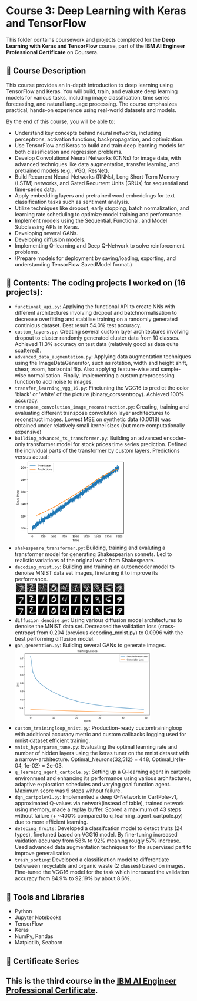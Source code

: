 # Course 3: Deep Learning with Keras and TensorFlow

This folder contains coursework and projects completed for the **Deep Learning with Keras and TensorFlow** course, part of the **IBM AI Engineer Professional Certificate** on Coursera.

## 🧠 Course Description

This course provides an in-depth introduction to deep learning using TensorFlow and Keras. You will build, train, and evaluate deep learning models for various tasks, including image classification, time series forecasting, and natural language processing. The course emphasizes practical, hands-on experience using real-world datasets and models.

By the end of this course, you will be able to:

- Understand key concepts behind neural networks, including perceptrons, activation functions, backpropagation, and optimization.
- Use TensorFlow and Keras to build and train deep learning models for both classification and regression problems.
- Develop Convolutional Neural Networks (CNNs) for image data, with advanced techniques like data augmentation, transfer learning, and pretrained models (e.g., VGG, ResNet).
- Build Recurrent Neural Networks (RNNs), Long Short-Term Memory (LSTM) networks, and Gated Recurrent Units (GRUs) for sequential and time-series data.
- Apply embedding layers and pretrained word embeddings for text classification tasks such as sentiment analysis.
- Utilize techniques like dropout, early stopping, batch normalization, and learning rate scheduling to optimize model training and performance.
- Implement models using the Sequential, Functional, and Model Subclassing APIs in Keras.
- Developing several GANs.
- Developing diffusion models.
- Implementing Q-learning and Deep Q-Network to solve reinforcement problems.
- (Prepare models for deployment by saving/loading, exporting, and understanding TensorFlow SavedModel format.)

## 📂 Contents: The coding projects I worked on (16 projects):

- `functional_api.py`: Applying the functional API to create NNs with different architectures involving dropout and batchnormalisation to decrease overfitting and stabilise training on a randomly generated continious dataset. Best result 54.0% test accuracy.
- `custom_layers.py`: Creating several custom layer architectures involving dropout to cluster randomly generated cluster data from 10 classes. Achieved 11.3% accuracy on test data (relatively good as data quite scattered).
- `advanced_data_augmentation.py`: Applying data augmentation techniques using the ImageDataGenerator, such as rotation, width and height shift, shear, zoom, horizontal flip. Also applying feature-wise and sample-wise normalisation.
   Finally, implementing a custom preprocessing function to add noise to images.
- `transfer_learning_vgg_16.py`: Finetuning the VGG16 to predict the color 'black' or 'white' of the picture (binary_corssentropy). Achieved 100% accuracy.
- `transpose_convolution_image_reconstruction.py`: Creating, training and evaluating different transpose convolution layer architectures to reconstruct images. Lowest MSE on synthetic data (0.0018) was obtained under relatively small kernel sizes (but more computationally expensive)
- `building_advanced_ts_transformer.py`: Building an advanced encoder-only transformer model for stock prices time series prediction. Defined the individual parts of the transformer by custom layers. Predictions versus actual:<br>
  <img src="images/stock_forecast_transformer.png" alt="Stock Price Versus Actual" width="300"/>
- `shakespeare_transformer.py`: Building, training and evaluting a transformer model for generating Shakespearian sonnets. Led to realistic variations of the original work from Shakespeare.
- `decoding_mnist.py`: Building and training an autoencoder model to denoise MNIST data set images, finetuning it to improve its performance.<br>
  <img src="images/mnist_reconstruction.jpg" alt="Denoising Images" width="300"/>
- `diffusion_denoise.py`: Using various diffusion model architectures to denoise the MNIST data set. Decreased the validation loss (cross-entropy) from 0.204 (previous decoding_mnist.py) to 0.0996 with the best performing diffusion model.
- `gan_generation.py`: Building several GANs to generate images.<br>
  <img src="images/gan_train.png" alt="Denoising Images" width="370"/>
- `custom_trainingloop_mnist.py`: Production-ready customtrainingloop with additional accuracy metric and custom callbacks logging used for mnist dataset efficient training.
- `mnist_hyperparam_tune.py`: Evaluating the optimal learning rate and number of hidden layers using the keras tuner on the mnist dataset with a narrow-architecture. Optimal_Neurons{32,512} = 448, Optimal_lr{1e-04, 1e-02} = 2e-03.
- `q_learning_agent_cartpole.py`: Setting up a Q-learning agent in cartpole environment and enhancing its performance using various architectures, adaptive exploration schedules and varying goal function agent. Maximum score was 9 steps without failure.
- `dqn_cartpolev1.py`: Implemented a deep Q-Network in CartPole-v1, approximated Q-values via network(instead of table), trained network using memory, made a replay buffer. Scored a maximum of 43 steps without failure (+ ~400% compared to q_learning_agent_cartpole.py) due to more efficient learning.
- `detecing_fruits`: Developed a classifcation model to detect fruits (24 types), finetuned based on VGG16 model. By fine-tuning increased vaidation accuracy from 58% to 92% meaning rougly 57% increase. Used advanced data augmentation techniques for the supervised part to improve generalisation.
- `trash_sorting`: Developed a classification model to differentiate betwween recyclable and organic waste (2 classes) based on images. Fine-tuned the VGG16 model for the task which increased the validation accuracy from 84.9% to 92.19% by about 8.6%.

## 🔧 Tools and Libraries

- Python  
- Jupyter Notebooks  
- TensorFlow  
- Keras  
- NumPy, Pandas  
- Matplotlib, Seaborn  

## 📌 Certificate Series

This is the **third course** in the [IBM AI Engineer Professional Certificate](https://www.coursera.org/professional-certificates/ai-engineer).
---

